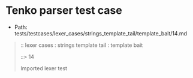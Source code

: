 # Tenko parser test case

- Path: tests/testcases/lexer_cases/strings_template_tail/template_bait/14.md

> :: lexer cases : strings template tail : template bait
>
> ::> 14
>
> Imported lexer test
>
> <template tail> open curly baiting eol/eof

## Input

`````js
`${"-->"} aaa {
`````

## Output

_Note: the whole output block is auto-generated. Manual changes will be overwritten!_

Below follow outputs in four parsing modes: sloppy mode, strict mode script goal, module goal, web compat mode (always sloppy).

Note that the output parts are auto-generated by the test runner to reflect actual result.

### Sloppy mode

Parsed with script goal and as if the code did not start with strict mode header.

`````
throws: Lexer error!
    Unclosed template literal

`${"-->"} aaa {
        ^^^^^^^------- error
`````

### Strict mode

Parsed with script goal but as if it was starting with `"use strict"` at the top.

_Output same as sloppy mode._

### Module goal

Parsed with the module goal.

_Output same as sloppy mode._

### Web compat mode

Parsed in sloppy script mode but with the web compat flag enabled.

_Output same as sloppy mode._
